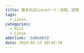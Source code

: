 ```yaml
---
title: 基本功之Linux(一)：线程，进程
tags:
  - Linux
categories:
  - Kits
  - Linux
abbrlink: '540e9659'
date: 2019-01-17 10:42:34
---
```

